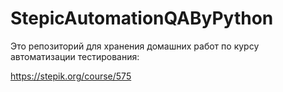 # StepicAutomationQAByPython

Это репозиторий для хранения домашних работ по курсу автоматизации тестирования:

https://stepik.org/course/575
